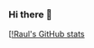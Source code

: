 ### Hi there 👋
[[!Raul's GitHub stats](https://github-readme-stats.vercel.app/api?username=Vennom1028&show_icons=true&theme=ayu-mirage)
